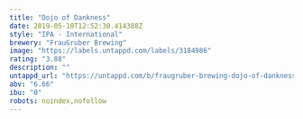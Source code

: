 ```yaml
---
title: "Dojo of Dankness"
date: 2019-05-10T12:52:30.414388Z
style: "IPA - International"
brewery: "FrauGruber Brewing"
image: "https://labels.untappd.com/labels/3184986"
rating: "3.88"
description: ""
untappd_url: "https://untappd.com/b/fraugruber-brewing-dojo-of-dankness/3184986"
abv: "6.66"
ibu: "0"
robots: noindex,nofollow
---
```

